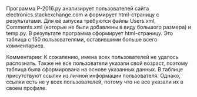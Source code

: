 ﻿Программа P-2016.py анализирует пользователей сайта electronics.stackexchange.com и формирует html-страницу с результатами. Для её запуска требуются файлы Users.xml, Comments.xml (которые не были добавлены в виду большого размера) и temp.py. В результате программа сформирует html-страницу. Это таблица с 150 пользователями, оставившими больше всего комментариев.

Комментарии: К сожалению, имена всех пользователей не удалось распознать. Также не все пользователи указали свой возраст, поэтому таблица была сформирована на основе указанных данных. В таблице присутствуют ссылки из личной информации пользователя. Однако, ссылки есть не у всех пользователей, потому что не все указали их в своем профиле.
